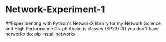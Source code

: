 # Network-Experiment-1

##Experimenting with Python's NetworkX library for my Network Science and High Performance Graph Analysis classes (SP23) 
#If you don't have networkx do: pip install networkx
